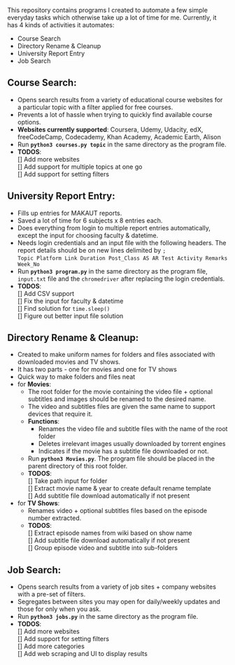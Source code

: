 This repository contains programs I created to automate a few simple everyday tasks which otherwise take up a lot of time for me. Currently, it has 4 kinds of activities it automates:

- Course Search
- Directory Rename & Cleanup
- University Report Entry
- Job Search

## **Course Search**:

- Opens search results from a variety of educational course websites for a particular topic with a filter applied for free courses.
- Prevents a lot of hassle when trying to quickly find available course options.
- **Websites currently supported**: Coursera, Udemy, Udacity, edX, freeCodeCamp, Codecademy, Khan Academy, Academic Earth, Alison
- Run **`python3 courses.py topic`** in the same directory as the program file.
- **TODOS**:  
   [] Add more websites  
   [] Add support for multiple topics at one go  
   [] Add support for setting filters

## **University Report Entry**:

- Fills up entries for MAKAUT reports.
- Saved a lot of time for 6 subjects x 8 entries each.
- Does everything from login to multiple report entries automatically, except the input for choosing faculty & datetime.
- Needs login credentials and an input file with the following headers. The report details should be on new lines delimited by `;`  
  `Topic Platform Link Duration Post_Class AS AR Test Activity Remarks Week_No`
- Run **`python3 program.py`** in the same directory as the program file, `input.txt` file and the `chromedriver` after replacing the login credentials.
- **TODOS**:  
   [] Add CSV support  
   [] Fix the input for faculty & datetime  
   [] Find solution for `time.sleep()`  
   [] Figure out better input file solution

## **Directory Rename & Cleanup**:

- Created to make uniform names for folders and files associated with downloaded movies and TV shows.
- It has two parts - one for movies and one for TV shows
- Quick way to make folders and files neat
- for **Movies**:
  - The root folder for the movie containing the video file + optional subtitles and images should be renamed to the desired name.
  - The video and subtitles files are given the same name to support devices that require it.
  - **Functions**:
    - Renames the video file and subtitle files with the name of the root folder
    - Deletes irrelevant images usually downloaded by torrent engines
    - Indicates if the movie has a subtitle file downloaded or not.
  - Run **`python3 Movies.py`**. The program file should be placed in the parent directory of this root folder.
  - **TODOS**:  
     [] Take path input for folder  
     [] Extract movie name & year to create default rename template  
     [] Add subtitle file download automatically if not present
- for **TV Shows**:
  - Renames video + optional subtitles files based on the episode number extracted.
  - **TODOS**:  
     [] Extract episode names from wiki based on show name  
    [] Add subtitle file download automatically if not present  
    [] Group episode video and subtitle into sub-folders

## **Job Search**:

- Opens search results from a variety of job sites + company websites with a pre-set of filters.
- Segregates between sites you may open for daily/weekly updates and those for only when you ask.
- Run **`python3 jobs.py`** in the same directory as the program file.
- **TODOS**:  
   [] Add more websites  
   [] Add support for setting filters  
   [] Add more categories  
   [] Add web scraping and UI to display results
